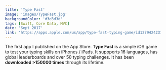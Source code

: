 ```yaml
---
title: 'Type Fast'
image: 'images/TypeFast.jpg'
backgroundColor: '#3d3d3d'
tags: [Swift, Core Data, MVC]
date: 'Sept 2017'
link: 'https://apps.apple.com/us/app/type-fast-typing-game/id1279424231'
---
```


The first app I published on the App Store. **Type Fast** is a simple iOS game to test your typing skills on iPhones / iPads. It suppports 16 languages, has global leaderboards and over 50 typing challenges. It has been **downloaded >150000 times** through its lifetime.
